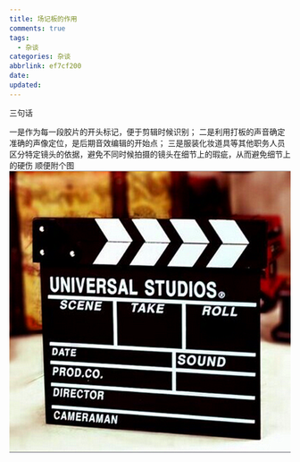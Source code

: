 ```yaml
---
title: 场记板的作用
comments: true
tags:
  - 杂谈
categories: 杂谈
abbrlink: ef7cf200
date:
updated:
---
```

三句话
<!--more-->
一是作为每一段胶片的开头标记，便于剪辑时候识别；
二是利用打板的声音确定准确的声像定位，是后期音效编辑的开始点；
三是服装化妆道具等其他职务人员区分特定镜头的依据，避免不同时候拍摄的镜头在细节上的瑕疵，从而避免细节上的硬伤
顺便附个图
![场记板图片](/images/changjb.jpeg)

